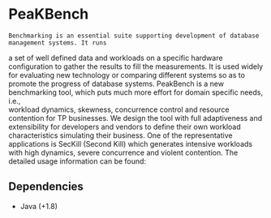 # PeaKBench

    Benchmarking is an essential suite supporting development of database management systems. It runs 
a set of well defined data and workloads on a specific hardware configuration to gather the results
to fill the measurements. It is used widely for evaluating new technology or comparing different 
systems so as to promote the progress of database systems. 
    PeakBench is a new benchmarking tool, which puts much more effort for domain specific needs, i.e.,  
workload dynamics, skewness, concurrence control and resource contention for TP businesses. We design 
the tool with full adaptiveness and extensibility for developers and vendors to define their own 
workload characteristics simulating their business. One of the representative applications is 
SecKill (Second Kill) which generates intensive workloads with high dynamics, severe concurrence and 
violent contention. 
   The detailed usage information can be found: 

## Dependencies

+ Java (+1.8)
